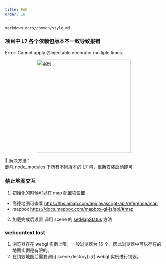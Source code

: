 ```yaml
---
title: FAQ
order: 16
---
```


`markdown:docs/common/style.md`

### 项目中 L7 各个依赖包版本不一致导致报错

Error: Cannot apply @injectable decorator multiple times.

<img height="300px" style="display: block;margin: 0 auto;" alt="案例" src='https://gw.alipayobjects.com/mdn/rms_816329/afts/img/A*BsMyRZDuB54AAAAAAAAAAAAAARQnAQ'>

🌟 解决方法：  
删除 node_modules 下所有不同版本的 L7 包，重新安装启动即可

### 禁止地图交互

1. 初始化的时候可以在 map 配置项设置

- 高德地图可查看 https://lbs.amap.com/api/javascript-api/reference/map
- mapbox https://docs.mapbox.com/mapbox-gl-js/api/#map

2. 加载完成后设置
   调用 scene 的 [setMapStatus](/zh/docs/api/scene/scene/#setmapstatus) 方法

### webcontext lost
1. 浏览器存在 webgl 实例上限，一般浏览器为 16 个，因此浏览器中可以存在的地图实例是有限的。
2. 在销毁地图后需要调用 scene.destroy() 对 webgl 实例进行销毁。
